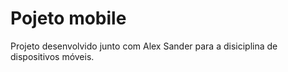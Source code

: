 # Pojeto mobile
Projeto desenvolvido junto com Alex Sander para a disiciplina de dispositivos móveis.
